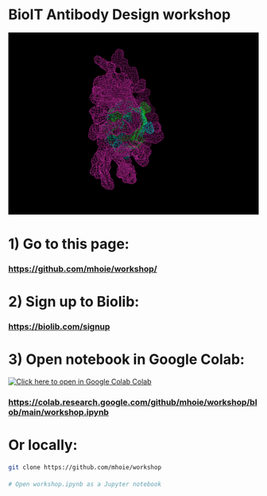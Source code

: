 # BioIT Antibody Design workshop
![img/diffuse.gif](img/diffuse.gif)

# 1) Go to this page:
### https://github.com/mhoie/workshop/

# 2) Sign up to Biolib:
### https://biolib.com/signup​

# 3) Open notebook in Google Colab:

[![Click here to open in Google Colab Colab](https://colab.research.google.com/assets/colab-badge.svg)](https://colab.research.google.com/github/mhoie/workshop/blob/main/workshop.ipynb)

### https://colab.research.google.com/github/mhoie/workshop/blob/main/workshop.ipynb

# Or locally:

```bash
git clone https://github.com/mhoie/workshop

# Open workshop.ipynb as a Jupyter notebook
```

